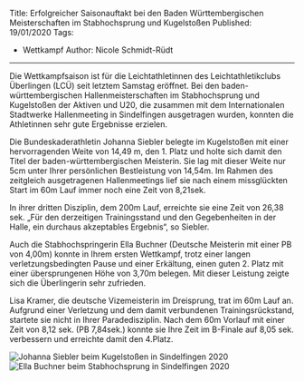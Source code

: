 Title: Erfolgreicher Saisonauftakt bei den Baden Württembergischen Meisterschaften im Stabhochsprung und Kugelstoßen
Published: 19/01/2020
Tags: 
- Wettkampf
Author: Nicole Schmidt-Rüdt
---

Die Wettkampfsaison ist für die Leichtathletinnen des Leichtathletikclubs Überlingen (LCÜ) seit letztem Samstag eröffnet.
Bei den baden-württembergischen Hallenmeisterschaften im Stabhochsprung und Kugelstoßen der Aktiven und U20, 
die zusammen mit dem Internationalen Stadtwerke Hallenmeeting in Sindelfingen ausgetragen wurden, konnten die Athletinnen sehr gute Ergebnisse erzielen.

Die Bundeskaderathletin Johanna Siebler belegte im Kugelstoßen mit einer hervorragenden Weite von 14,49 m, den 1. Platz und holte sich damit den Titel der baden-württembergischen Meisterin.
Sie lag mit dieser Weite nur 5cm unter Ihrer persönlichen Bestleistung von 14,54m. Im Rahmen des zeitgleich ausgetragenen Hallenmeetings lief sie nach einem missglückten Start im 60m Lauf immer noch eine Zeit von 8,21sek.

In ihrer dritten Disziplin, dem 200m Lauf, erreichte sie eine Zeit von 26,38 sek. „Für den derzeitigen Trainingsstand und den Gegebenheiten in der Halle, ein durchaus akzeptables Ergebnis“, so Siebler.

Auch die Stabhochspringerin Ella Buchner (Deutsche Meisterin mit einer PB von 4,00m) konnte in Ihrem ersten Wettkampf, trotz einer langen verletzungsbedingten Pause und einer Erkältung, einen guten 2. Platz mit einer übersprungenen Höhe von 3,70m belegen. 
Mit dieser Leistung zeigte sich die Überlingerin sehr zufrieden.

Lisa Kramer, die deutsche Vizemeisterin im Dreisprung, trat im 60m Lauf an. Aufgrund einer Verletzung und dem damit verbundenen Trainingsrückstand, startete sie nicht in Ihrer Paradedisziplin. 
Nach dem 60m Vorlauf mit einer Zeit von 8,12 sek. (PB 7,84sek.) konnte sie Ihre Zeit im B-Finale auf 8,05 sek. verbessern und erreichte damit den 4.Platz.

![Johanna Siebler beim Kugelstoßen in Sindelfingen 2020](/blog/assets/2020/2020-01-19-siebler-kugel.jpg)
![Ella Buchner beim Stabhochsprung in Sindelfingen 2020](/blog/assets/2020/2020-01-19-buchner-stabhoch.jpg)